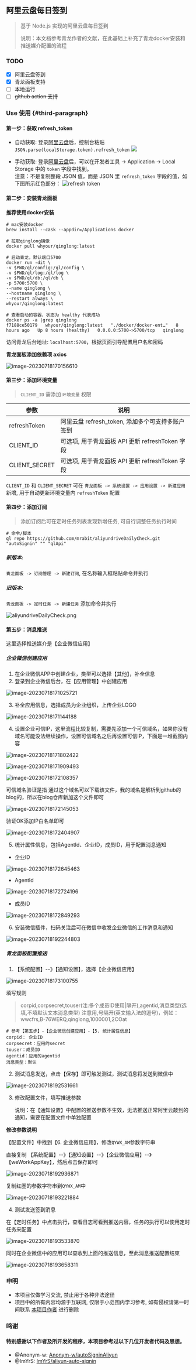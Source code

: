 ## 阿里云盘每日签到



> 基于 Node.js 实现的阿里云盘每日签到
>
> 说明：本文档参考青龙作者的文献，在此基础上补充了青龙docker安装和推送媒介配置的流程



### TODO

- [x] 阿里云盘签到
- [x] 青龙面板支持
- [ ] 本地运行
- [ ] ~~github action 支持~~

### Use 使用 {#third-paragraph}

#### 第一步：获取 refresh_token

- 自动获取: 登录[阿里云盘](https://www.aliyundrive.com/drive/)后，控制台粘贴 `JSON.parse(localStorage.token).refresh_token`
  ![](/assets/refresh_token_1.png)

- 手动获取: 登录[阿里云盘](https://www.aliyundrive.com/drive/)后，可以在开发者工具 ->
  Application -> Local Storage 中的 `token` 字段中找到。  
  注意：不是复制整段 JSON 值，而是 JSON 里 `refresh_token` 字段的值，如下图所示红色部分：
  ![refresh token](/assets/refresh_token_2.png)

#### 第二步：安装青龙面板

**推荐使用docker安装**

```shell
# mac安装docker
brew install --cask --appdir=/Applications docker

# 拉取qinglong镜像
docker pull whyour/qinglong:latest

# 启动青龙，默认端口5700
docker run -dit \
-v $PWD/ql/config:/ql/config \
-v $PWD/ql/log:/ql/log \
-v $PWD/ql/db:/ql/db \
-p 5700:5700 \
--name qinglong \
--hostname qinglong \
--restart always \
whyour/qinglong:latest

# 查看启动的容器，状态为 healthy 代表成功
docker ps -a |grep qinglong
f7188ce50179   whyour/qinglong:latest   "./docker/docker-ent…"   8 hours ago   Up 8 hours (healthy)   0.0.0.0:5700->5700/tcp   qinglong
```



访问青龙后台地址: `localhost:5700`，根据页面引导配置用户名和密码



**青龙面板添加依赖项 axios**

![image-20230718170156610](https://cdn.jsdelivr.net/gh/opsbear2/ImagesForBlog@master/default/2023-07-18/20230718-170156.png)



#### 第三步：添加环境变量

> `CLIENT_ID` 需添加 `环境变量` 权限

| 参数          | 说明                                             |
| ------------- | ------------------------------------------------ |
| refreshToken  | 阿里云盘 refresh_token, 添加多个可支持多账户签到 |
| CLIENT_ID     | 可选项, 用于青龙面板 API 更新 refreshToken 字段  |
| CLIENT_SECRET | 可选项, 用于青龙面板 API 更新 refreshToken 字段  |

`CLIENT_ID` 和 `CLIENT_SECRET` 可在 `青龙面板 -> 系统设置 -> 应用设置 -> 新建应用` 新增, 用于自动更新环境变量内 `refreshToken` 配置

#### 第四步：添加订阅

> 添加订阅后可在定时任务列表发现新增任务, 可自行调整任务执行时间

```shell
# 命令/脚本
ql repo https://github.com/mrabit/aliyundriveDailyCheck.git "autoSignin" "" "qlApi"
```

##### 新版本:

`青龙面板 -> 订阅管理 -> 新建订阅`, 在名称输入框粘贴命令并执行

##### 旧版本:

`青龙面板 -> 定时任务 -> 新建任务` 添加命令并执行

![aliyundriveDailyCheck.png](/assets/aliyundriveDailyCheck.png)



#### 第五步：消息推送

这里选择推送媒介是【企业微信应用】

##### **企业微信创建应用**

1. 在企业微信APP中创建企业，类型可以选择【其他】，补全信息
2. 登录到企业微信后台，在【应用管理】中创建应用

![image-20230718171025721](https://cdn.jsdelivr.net/gh/opsbear2/ImagesForBlog@master/default/2023-07-18/20230718-171025.png)

3. 补全应用信息，选择成员为企业组织，上传企业LOGO

![image-20230718171144188](https://cdn.jsdelivr.net/gh/opsbear2/ImagesForBlog@master/default/2023-07-18/20230718-171144.png)



4. 设置企业可信IP，这里流程比较复制，需要先添加一个可信域名，如果你没有域名可能没法继续操作，设置可信域名之后再设置可信IP，下面是一堆截图内容

![image-20230718171802422](https://cdn.jsdelivr.net/gh/opsbear2/ImagesForBlog@master/default/2023-07-18/20230718-171802.png)



![image-20230718171909493](https://cdn.jsdelivr.net/gh/opsbear2/ImagesForBlog@master/default/2023-07-18/20230718-171909.png)

![image-20230718172108357](https://cdn.jsdelivr.net/gh/opsbear2/ImagesForBlog@master/default/2023-07-18/20230718-172108.png)

可信域名验证是指 通过这个域名可以下载该文件，我的域名是解析到github的blog的，所以在blog仓库新加这个文件即可

![image-20230718172145053](https://cdn.jsdelivr.net/gh/opsbear2/ImagesForBlog@master/default/2023-07-18/20230718-172145.png)

验证OK添加IP白名单即可

![image-20230718172404907](https://cdn.jsdelivr.net/gh/opsbear2/ImagesForBlog@master/default/2023-07-18/20230718-172404.png)



5. 统计属性信息，包括AgentId、企业ID，成员ID，用于配置消息通知

- 企业ID

![image-20230718172645463](https://cdn.jsdelivr.net/gh/opsbear2/ImagesForBlog@master/default/2023-07-18/20230718-172645.png)

- AgentId

![image-20230718172724196](https://cdn.jsdelivr.net/gh/opsbear2/ImagesForBlog@master/default/2023-07-18/20230718-172724.png)



- 成员ID

![image-20230718172849293](https://cdn.jsdelivr.net/gh/opsbear2/ImagesForBlog@master/default/2023-07-18/20230718-172849.png)



6. 安装微信插件，扫码关注后可在微信中收发企业微信的工作消息和通知 

![image-20230718192244803](https://cdn.jsdelivr.net/gh/opsbear2/ImagesForBlog@master/default/2023-07-18/20230718-192244.png)



##### **青龙面板配置推送**

1. 【系统配置】--》【通知设置】，选择【企业微信应用】

![image-20230718173100755](https://cdn.jsdelivr.net/gh/opsbear2/ImagesForBlog@master/default/2023-07-18/20230718-173100.png)

填写规则

> corpid,corpsecret,touser(注:多个成员ID使用|隔开),agentid,消息类型(选填,不填默认文本消息类型) 注意用,号隔开(英文输入法的逗号)，例如：wwcfrs,B-76WERQ,qinglong,1000001,2COat



```shell
# 参考【第五步】-【企业微信创建应用】-【5. 统计属性信息】
corpid： 企业ID
corpsecret：应用的secret
touser：成员ID
agentid：应用的agentid
消息类型：默认
```



2. 测试消息发送，点击【保存】即可触发测试，测试消息将发送到微信中

![image-20230718192531661](https://cdn.jsdelivr.net/gh/opsbear2/ImagesForBlog@master/default/2023-07-18/20230718-192531.png)



3. 修改配置文件，填写推送参数

  	说明：在【通知设置】中配置的推送参数不生效，无法推送正常阿里云敲到的通知，需要在配置文件中单独配置



**修改参数说明**

【配置文件】中找到【6. 企业微信应用】，修改`QYWX_AM`参数字符串

直接复制 【系统配置】--》【通知设置】--》【企业微信应用】--》【weWorkAppKey】，然后点击保存即可



![image-20230718192936871](https://cdn.jsdelivr.net/gh/opsbear2/ImagesForBlog@master/default/2023-07-18/20230718-192936.png)



复制红圈的参数字符串到`QYWX_AM`中

![image-20230718193221884](https://cdn.jsdelivr.net/gh/opsbear2/ImagesForBlog@master/default/2023-07-18/20230718-193221.png)

4. 测试发送签到消息

在【定时任务】中点击执行，查看日志可看到推送内容，任务的执行可以使用定时任务来配置

![image-20230718193533870](https://cdn.jsdelivr.net/gh/opsbear2/ImagesForBlog@master/default/2023-07-18/20230718-193533.png)



同时在企业微信中的应用可以查收到上面的推送信息，至此消息推送配置结束

![image-20230718193658311](https://cdn.jsdelivr.net/gh/opsbear2/ImagesForBlog@master/default/2023-07-18/20230718-193658.png)



### 申明

- 本项目仅做学习交流, 禁止用于各种非法途径
- 项目中的所有内容均源于互联网, 仅限于小范围内学习参考, 如有侵权请第一时间联系 [本项目作者](https://github.com/mrabit) 进行删除

### 鸣谢

#### 特别感谢以下作者及所开发的程序，本项目参考过以下几位开发者代码及思想。

- @Anonym-w: [Anonym-w/autoSigninAliyun](https://github.com/Anonym-w/autoSigninAliyun)
- @ImYrS: [ImYrS/aliyun-auto-signin](https://github.com/ImYrS/aliyun-auto-signin)
